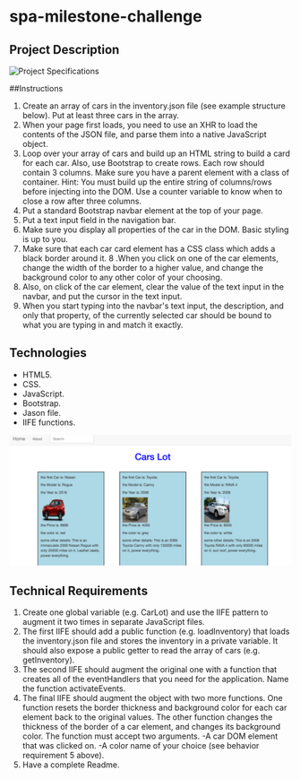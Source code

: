 # spa-milestone-challenge

## Project Description
![Project Specifications](https://github.com/nss-evening-cohort-05/spa-milestone-challenge-Sanyyouisf)

##Instructions

1. Create an array of cars in the inventory.json file (see example structure below). Put at least three cars in the array.
2. When your page first loads, you need to use an XHR to load the contents of the JSON file, and parse them into a native JavaScript object.
3. Loop over your array of cars and build up an HTML string to build a card for each car. Also, use Bootstrap to create rows. Each row should contain 3 columns. Make sure you have a parent element with a class of container. Hint: You must build up the entire string of columns/rows before injecting into the DOM. Use a counter variable to know when to close a row after three columns.
4. Put a standard Bootstrap navbar element at the top of your page.
5. Put a text input field in the navigation bar.
6. Make sure you display all properties of the car in the DOM. Basic styling is up to you.
7. Make sure that each car card element has a CSS class which adds a black border around it.
8 .When you click on one of the car elements, change the width of the border to a higher value, and change the background color to any other color of your choosing.
9. Also, on click of the car element, clear the value of the text input in the navbar, and put the cursor in the text input.
10. When you start typing into the navbar's text input, the description, and only that property, of the currently selected car should be bound to what you are typing in and match it exactly.

## Technologies

- HTML5.
- CSS.
- JavaScript.
- Bootstrap.
- Jason file.
- IIFE functions.

![Blog Screengrab](https://raw.githubusercontent.com/nss-evening-cohort-05/spa-milestone-challenge-Sanyyouisf/image/images/image.png)

## Technical Requirements

1. Create one global variable (e.g. CarLot) and use the IIFE pattern to augment it two times in separate JavaScript files.
2. The first IIFE should add a public function (e.g. loadInventory) that loads the inventory.json file and stores the inventory in a private variable. It should also expose a public getter to read the array of cars (e.g. getInventory).
3. The second IIFE should augment the original one with a function that creates all of the eventHandlers that you need for the application. Name the function activateEvents.
4. The final IIFE should augment the object with two more functions. One function resets the border thickness and background color for each car element back to the original values. The other function changes the thickness of the border of a car element, and changes its background color. The function must accept two arguments.
-A car DOM element that was clicked on.
-A color name of your choice (see behavior requirement 5 above).
5. Have a complete Readme. 















